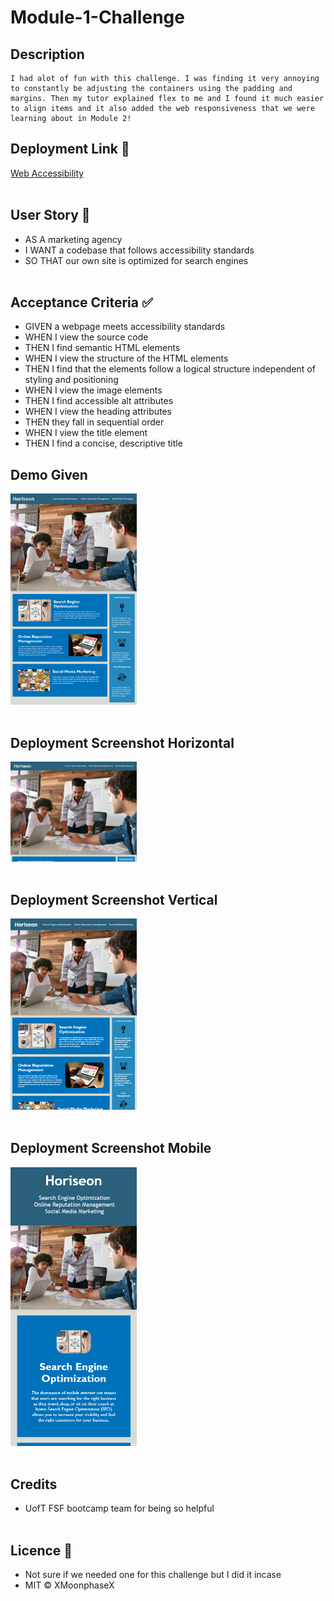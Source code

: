 # Module-1-Challenge

## Description
    I had alot of fun with this challenge. I was finding it very annoying to constantly be adjusting the containers using the padding and margins. Then my tutor explained flex to me and I found it much easier to align items and it also added the web responsiveness that we were learning about in Module 2!

## Deployment Link 🔗
[Web Accessibility](https://xmoonphasex.github.io/Web-accessibility-C1/)
<br>  </br>

## User Story 📘
* AS A marketing agency
* I WANT a codebase that follows accessibility standards
* SO THAT our own site is optimized for search engines
<br>  </br>

## Acceptance Criteria ✅
* GIVEN a webpage meets accessibility standards
* WHEN I view the source code
* THEN I find semantic HTML elements
* WHEN I view the structure of the HTML elements
* THEN I find that the elements follow a logical structure independent of styling and positioning
* WHEN I view the image elements
* THEN I find accessible alt attributes
* WHEN I view the heading attributes
* THEN they fall in sequential order
* WHEN I view the title element
* THEN I find a concise, descriptive title

## Demo Given
<img src='./assets/images/01-html-css-git-homework-demo.png' width= 40%>
<br>  </br>

## Deployment Screenshot Horizontal
<img src='./assets/images/deployment-screenshot-horizontal.png' width= 40%>
<br>  </br>

## Deployment Screenshot Vertical
<img src='./assets/images/deployment-screenshot-vertical.png' width= 40%>
<br>  </br>

## Deployment Screenshot Mobile
<img src='./assets/images/deployment-screenshot-mobile.png' width= 40%>
<br>  </br>

## Credits
* UofT FSF bootcamp team for being so helpful
<br>  </br>

## Licence 🔑
* Not sure if we needed one for this challenge but I did it incase
* MIT © XMoonphaseX